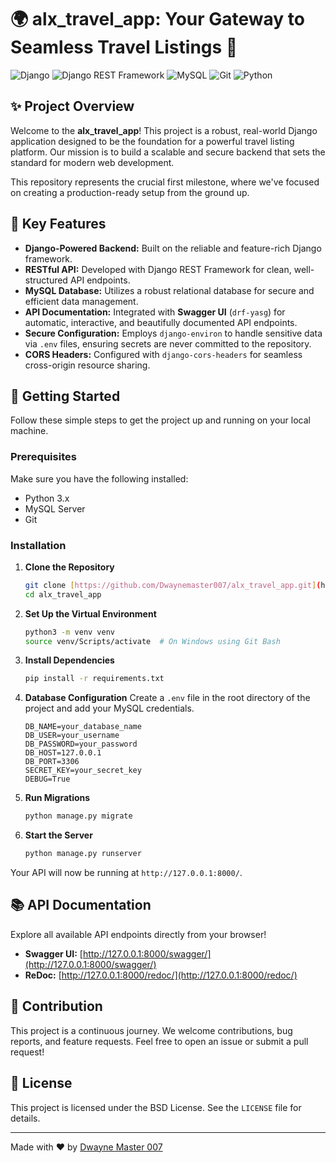 # 🌍 alx_travel_app: Your Gateway to Seamless Travel Listings 🚀

![Django](https://img.shields.io/badge/Django-092E20?style=for-the-badge&logo=django&logoColor=green)
![Django REST Framework](https://img.shields.io/badge/Django%20REST%20Framework-57A60F?style=for-the-badge&logo=django&logoColor=white)
![MySQL](https://img.shields.io/badge/MySQL-4479A1?style=for-the-badge&logo=mysql&logoColor=white)
![Git](https://img.shields.io/badge/Git-F05032?style=for-the-badge&logo=git&logoColor=white)
![Python](https://img.shields.io/badge/Python-3776AB?style=for-the-badge&logo=python&logoColor=white)

## ✨ Project Overview

Welcome to the **alx_travel_app**! This project is a robust, real-world Django application designed to be the foundation for a powerful travel listing platform. Our mission is to build a scalable and secure backend that sets the standard for modern web development.

This repository represents the crucial first milestone, where we've focused on creating a production-ready setup from the ground up.

## 🌟 Key Features

* **Django-Powered Backend:** Built on the reliable and feature-rich Django framework.
* **RESTful API:** Developed with Django REST Framework for clean, well-structured API endpoints.
* **MySQL Database:** Utilizes a robust relational database for secure and efficient data management.
* **API Documentation:** Integrated with **Swagger UI** (`drf-yasg`) for automatic, interactive, and beautifully documented API endpoints. 
* **Secure Configuration:** Employs `django-environ` to handle sensitive data via `.env` files, ensuring secrets are never committed to the repository.
* **CORS Headers:** Configured with `django-cors-headers` for seamless cross-origin resource sharing.

## 🚀 Getting Started

Follow these simple steps to get the project up and running on your local machine.

### Prerequisites

Make sure you have the following installed:
* Python 3.x
* MySQL Server
* Git

### Installation

1.  **Clone the Repository**
    ```bash
    git clone [https://github.com/Dwaynemaster007/alx_travel_app.git](https://github.com/Dwaynemaster007/alx_travel_app.git)
    cd alx_travel_app
    ```
2.  **Set Up the Virtual Environment**
    ```bash
    python3 -m venv venv
    source venv/Scripts/activate  # On Windows using Git Bash
    ```
3.  **Install Dependencies**
    ```bash
    pip install -r requirements.txt
    ```
4.  **Database Configuration**
    Create a `.env` file in the root directory of the project and add your MySQL credentials.
    ```env
    DB_NAME=your_database_name
    DB_USER=your_username
    DB_PASSWORD=your_password
    DB_HOST=127.0.0.1
    DB_PORT=3306
    SECRET_KEY=your_secret_key
    DEBUG=True
    ```
5.  **Run Migrations**
    ```bash
    python manage.py migrate
    ```
6.  **Start the Server**
    ```bash
    python manage.py runserver
    ```

Your API will now be running at `http://127.0.0.1:8000/`.

## 📚 API Documentation

Explore all available API endpoints directly from your browser!

* **Swagger UI:** [http://127.0.0.1:8000/swagger/](http://127.0.0.1:8000/swagger/)
* **ReDoc:** [http://127.0.0.1:8000/redoc/](http://127.0.0.1:8000/redoc/)

## 🤝 Contribution

This project is a continuous journey. We welcome contributions, bug reports, and feature requests. Feel free to open an issue or submit a pull request!

## 📜 License

This project is licensed under the BSD License. See the `LICENSE` file for details.

---

Made with ❤️ by [Dwayne Master 007](https://github.com/Dwaynemaster007)
